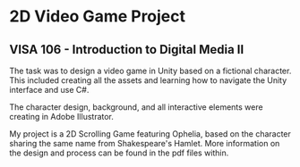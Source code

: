 <h1> 2D Video Game Project </h1>
<h2>VISA 106 - Introduction to Digital Media II</h2>

The task was to design a video game in Unity based on a fictional character. This included creating all the assets and learning how to navigate the Unity interface and use C#. 

The character design, background, and all interactive elements were creating in Adobe Illustrator.

My project is a 2D Scrolling Game featuring Ophelia, based on the character sharing the same name from Shakespeare's Hamlet. More information on the design and process can be found in the pdf files within.
